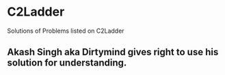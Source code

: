 # C2Ladder
Solutions of Problems listed on C2Ladder


## Akash Singh aka Dirtymind gives right to use his solution for understanding.
